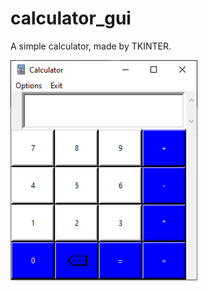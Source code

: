 # calculator_gui
A simple calculator, made by TKINTER.


![Alt Text](https://github.com/SrivastavaSatyam/calculator_gui/blob/master/img/Capture.PNG)
